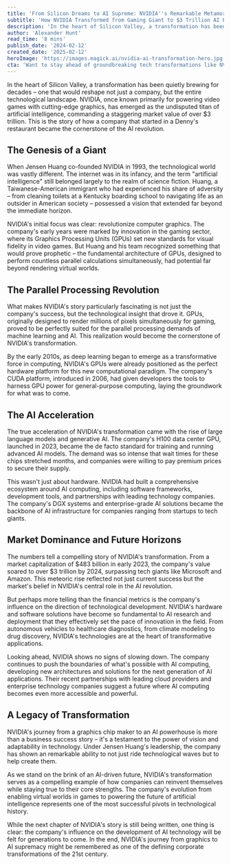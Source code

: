 ```yaml
---
title: 'From Silicon Dreams to AI Supreme: NVIDIA''s Remarkable Metamorphosis'
subtitle: 'How NVIDIA Transformed from Gaming Giant to $3 Trillion AI Powerhouse'
description: 'In the heart of Silicon Valley, a transformation has been quietly brewing for decades – one that would reshape not just a company, but the entire technological landscape. NVIDIA, once known primarily for powering video games with cutting-edge graphics, has emerged as the undisputed titan of artificial intelligence, commanding a staggering market value of over $3 trillion. This is the story of how a company that started in a Denny''s restaurant became the cornerstone of the AI revolution.'
author: 'Alexander Hunt'
read_time: '8 mins'
publish_date: '2024-02-12'
created_date: '2025-02-12'
heroImage: 'https://images.magick.ai/nvidia-ai-transformation-hero.jpg'
cta: 'Want to stay ahead of groundbreaking tech transformations like NVIDIA''s journey? Follow us on LinkedIn for daily insights into the companies and innovations shaping our AI-driven future.'
---
```


In the heart of Silicon Valley, a transformation has been quietly brewing for decades – one that would reshape not just a company, but the entire technological landscape. NVIDIA, once known primarily for powering video games with cutting-edge graphics, has emerged as the undisputed titan of artificial intelligence, commanding a staggering market value of over $3 trillion. This is the story of how a company that started in a Denny's restaurant became the cornerstone of the AI revolution.

## The Genesis of a Giant

When Jensen Huang co-founded NVIDIA in 1993, the technological world was vastly different. The internet was in its infancy, and the term "artificial intelligence" still belonged largely to the realm of science fiction. Huang, a Taiwanese-American immigrant who had experienced his share of adversity – from cleaning toilets at a Kentucky boarding school to navigating life as an outsider in American society – possessed a vision that extended far beyond the immediate horizon.

NVIDIA's initial focus was clear: revolutionize computer graphics. The company's early years were marked by innovation in the gaming sector, where its Graphics Processing Units (GPUs) set new standards for visual fidelity in video games. But Huang and his team recognized something that would prove prophetic – the fundamental architecture of GPUs, designed to perform countless parallel calculations simultaneously, had potential far beyond rendering virtual worlds.

## The Parallel Processing Revolution

What makes NVIDIA's story particularly fascinating is not just the company's success, but the technological insight that drove it. GPUs, originally designed to render millions of pixels simultaneously for gaming, proved to be perfectly suited for the parallel processing demands of machine learning and AI. This realization would become the cornerstone of NVIDIA's transformation.

By the early 2010s, as deep learning began to emerge as a transformative force in computing, NVIDIA's GPUs were already positioned as the perfect hardware platform for this new computational paradigm. The company's CUDA platform, introduced in 2006, had given developers the tools to harness GPU power for general-purpose computing, laying the groundwork for what was to come.

## The AI Acceleration

The true acceleration of NVIDIA's transformation came with the rise of large language models and generative AI. The company's H100 data center GPU, launched in 2023, became the de facto standard for training and running advanced AI models. The demand was so intense that wait times for these chips stretched months, and companies were willing to pay premium prices to secure their supply.

This wasn't just about hardware. NVIDIA had built a comprehensive ecosystem around AI computing, including software frameworks, development tools, and partnerships with leading technology companies. The company's DGX systems and enterprise-grade AI solutions became the backbone of AI infrastructure for companies ranging from startups to tech giants.

## Market Dominance and Future Horizons

The numbers tell a compelling story of NVIDIA's transformation. From a market capitalization of $483 billion in early 2023, the company's value soared to over $3 trillion by 2024, surpassing tech giants like Microsoft and Amazon. This meteoric rise reflected not just current success but the market's belief in NVIDIA's central role in the AI revolution.

But perhaps more telling than the financial metrics is the company's influence on the direction of technological development. NVIDIA's hardware and software solutions have become so fundamental to AI research and deployment that they effectively set the pace of innovation in the field. From autonomous vehicles to healthcare diagnostics, from climate modeling to drug discovery, NVIDIA's technologies are at the heart of transformative applications.

Looking ahead, NVIDIA shows no signs of slowing down. The company continues to push the boundaries of what's possible with AI computing, developing new architectures and solutions for the next generation of AI applications. Their recent partnerships with leading cloud providers and enterprise technology companies suggest a future where AI computing becomes even more accessible and powerful.

## A Legacy of Transformation

NVIDIA's journey from a graphics chip maker to an AI powerhouse is more than a business success story – it's a testament to the power of vision and adaptability in technology. Under Jensen Huang's leadership, the company has shown an remarkable ability to not just ride technological waves but to help create them.

As we stand on the brink of an AI-driven future, NVIDIA's transformation serves as a compelling example of how companies can reinvent themselves while staying true to their core strengths. The company's evolution from enabling virtual worlds in games to powering the future of artificial intelligence represents one of the most successful pivots in technological history.

While the next chapter of NVIDIA's story is still being written, one thing is clear: the company's influence on the development of AI technology will be felt for generations to come. In the end, NVIDIA's journey from graphics to AI supremacy might be remembered as one of the defining corporate transformations of the 21st century.